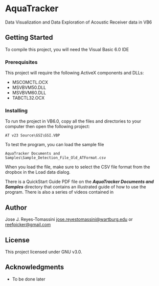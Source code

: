 # AquaTracker
Data Visualization and Data Exploration of Acoustic Receiver data in VB6

## Getting Started

To compile this project, you will need the Visual Basic 6.0 IDE

### Prerequisites

This project will require the following ActiveX components and DLLs:
* MSCOMCTL.OCX
* MSVBVM50.DLL
* MSVBVM60.DLL
* TABCTL32.OCX

### Installing

To run the project in VB6.0, copy all the files and directories to your computer then open the following project:

```AT v23 Source\GSI\GSI.VBP```

To test the program, you can load the sample file
```
AquaTracker Documents and Samples\Sample_Detection_File_Old_ATFormat.csv
```
When you load the file, make sure to select the CSV file format from the dropbox in the Load data dialog.

There is a QuickStart Guide PDF file on the ***AquaTracker Documents and Samples*** directory that contains an illustrated guide of how to use the program. There is also a series of videos contained
in 

## Author

Jose J. Reyes-Tomassini
jose.reyestomassini@wartburg.edu 
or
reefpicker@gmail.com

## License

This project licensed under GNU v3.0.

## Acknowledgments

* To be done later

